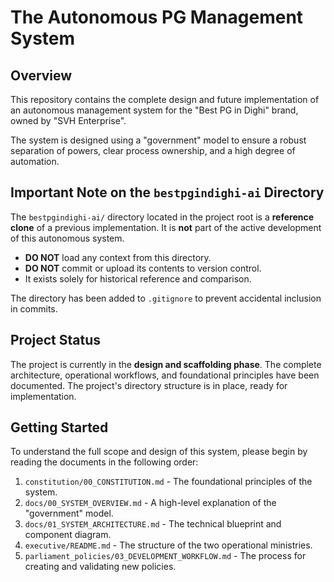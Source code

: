 # The Autonomous PG Management System

## Overview

This repository contains the complete design and future implementation of an autonomous management system for the "Best PG in Dighi" brand, owned by "SVH Enterprise".

The system is designed using a "government" model to ensure a robust separation of powers, clear process ownership, and a high degree of automation.

## Important Note on the `bestpgindighi-ai` Directory

The `bestpgindighi-ai/` directory located in the project root is a **reference clone** of a previous implementation. It is **not** part of the active development of this autonomous system.

*   **DO NOT** load any context from this directory.
*   **DO NOT** commit or upload its contents to version control.
*   It exists solely for historical reference and comparison.

The directory has been added to `.gitignore` to prevent accidental inclusion in commits.

## Project Status

The project is currently in the **design and scaffolding phase**. The complete architecture, operational workflows, and foundational principles have been documented. The project's directory structure is in place, ready for implementation.

## Getting Started

To understand the full scope and design of this system, please begin by reading the documents in the following order:

1.  `constitution/00_CONSTITUTION.md` - The foundational principles of the system.
2.  `docs/00_SYSTEM_OVERVIEW.md` - A high-level explanation of the "government" model.
3.  `docs/01_SYSTEM_ARCHITECTURE.md` - The technical blueprint and component diagram.
4.  `executive/README.md` - The structure of the two operational ministries.
5.  `parliament_policies/03_DEVELOPMENT_WORKFLOW.md` - The process for creating and validating new policies.
